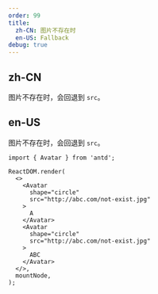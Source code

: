 ```yaml
---
order: 99
title:
  zh-CN: 图片不存在时
  en-US: Fallback
debug: true
---
```


## zh-CN

图片不存在时，会回退到 `src`。

## en-US

图片不存在时，会回退到 `src`。

```tsx
import { Avatar } from 'antd';

ReactDOM.render(
  <>
    <Avatar
      shape="circle"
      src="http://abc.com/not-exist.jpg"
    >
      A
    </Avatar>
    <Avatar
      shape="circle"
      src="http://abc.com/not-exist.jpg"
    >
      ABC
    </Avatar>
  </>,
  mountNode,
);
```
